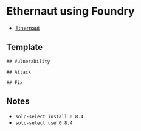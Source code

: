 # Ethernaut using Foundry

* [Ethernaut](https://ethernaut.openzeppelin.com)

## Template

```
## Vulnerability

## Attack

## Fix
```

## Notes

* `solc-select install 0.8.4`
* `solc-select use 0.8.4`
